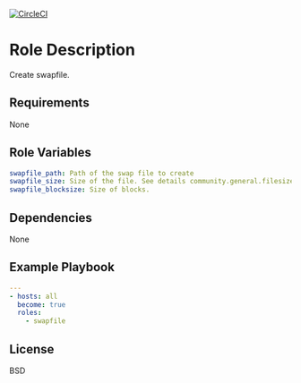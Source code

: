 [![CircleCI](https://circleci.com/gh/ansible-roles-mamono210/swapfile.svg?style=svg)](https://circleci.com/gh/ansible-roles-mamono210/swapfile)

Role Description
=========

Create swapfile.

Requirements
------------

None

Role Variables
--------------

```YAML
swapfile_path: Path of the swap file to create
swapfile_size: Size of the file. See details community.general.filesize module manual.
swapfile_blocksize: Size of blocks.
```

Dependencies
------------

None

Example Playbook
----------------

```YAML
---
- hosts: all
  become: true
  roles:
    - swapfile
```

License
-------

BSD
